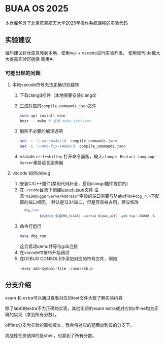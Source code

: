 # BUAA OS 2025

本仓库包含了北京航空航天大学2025年操作系统课程的实验代码

## 实验建议
强烈建议将仓库克隆到本地，使用wsl + vscode进行实验开发。
使用现代ide能大大提高实验舒适感
善用AI

### 可能出现的问题
1. 本地vscode符号无法正确识别跳转
    1. 下载clangd插件（本地需要安装clangd）
    2. 生成对应的`compile_commands.json`文件
        ```bash
        sudo apt install bear
        bear -- make # 或者 make test=xxx
        ```

    3. 删除不必要的编译选项
        ```bash
        sed -i '/-march=4kc/d' compile_commands.json
        sed -i '/-mno-fix-r4000/d' compile_commands.json
        ```
    4. vscode `ctrl+shift+p` 打开命令面板，输入`clangd: Restart Language Server`重启语言服务器

2. vscode 如何debug
    1. 安装C/C++插件(禁用代码补全，启用clangd插件提供的)
    2. 在`.vscode`目录下创建[launch.json](./.vscode/launch.json)文件
        注意`"miDebuggerServerAddress"`字段的端口需要与Makefile中`dbg_run`下配置的端口相同。
        默认是1234端口，但是容易被占用，建议修改
        ![dbg_run]({6D558129-CCED-4C02-97FB-80DBD1D72F32}.png)
    3. 命令行运行
        ```bash
        make dbg_run
        ```
        这会启动qemu并等待gdb连接
    4. 在vscode中按`F5`开始调试
    5. 在DEBUG CONSOLE中添加对应的符号文件，例如
        ```
        -exec add-symbol-file ./user/sh.b
        ```

## 分支介绍
exam 和 extra可以通过查看对应的test文件大致了解实验内容

除了lab0的extra不为正确的实现，其他实验的exam extra或对应的offline均为正确的实现（拿到所有分数）。

offline分支为实验的离线版本，我会将对应的题面放到该的分支下。

挑战性任务选择的是shell，也拿到了所有分数。